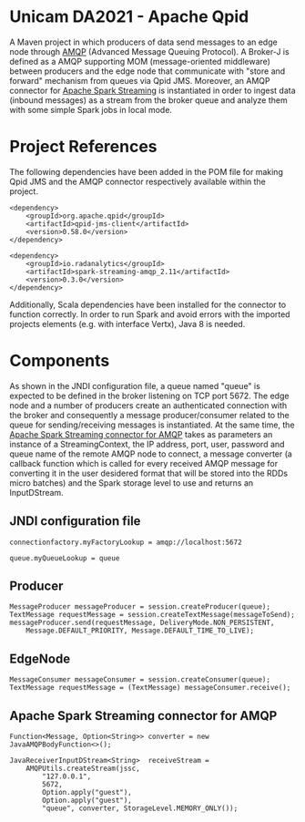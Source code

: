 # Unicam DA2021 - Apache Qpid

A Maven project in which producers of data send messages to an edge node through [AMQP](https://www.amqp.org/) (Advanced Message Queuing Protocol). A Broker-J is defined as a AMQP supporting MOM (message-oriented middleware) between producers and the edge node that communicate with "store and forward" mechanism from queues via Qpid JMS. Moreover, an AMQP connector for [Apache Spark Streaming](http://spark.apache.org/streaming/) is instantiated in order to ingest data (inbound messages) as a stream from the broker queue and analyze them with some simple Spark jobs in local mode.

# Project References

The following dependencies have been added in the POM file for making Qpid JMS and the AMQP connector respectively available within the project. 

```
<dependency>
  	<groupId>org.apache.qpid</groupId>
  	<artifactId>qpid-jms-client</artifactId>
  	<version>0.58.0</version>
</dependency>
  	
<dependency>
    <groupId>io.radanalytics</groupId>
    <artifactId>spark-streaming-amqp_2.11</artifactId>
    <version>0.3.0</version>
</dependency>
```

Additionally, Scala dependencies have been installed for the connector to function correctly. In order to run Spark and avoid errors with the imported projects elements (e.g. with interface Vertx), Java 8 is needed.

# Components

As shown in the JNDI configuration file, a queue named "queue" is expected to be defined in the broker listening on TCP port 5672. The edge node and a number of producers create an authenticated connection with the broker and consequently a message producer/consumer related to the queue for sending/receiving messages is instantiated. At the same time, the [Apache Spark Streaming connector for AMQP](https://github.com/radanalyticsio/streaming-amqp) takes as parameters an instance of a StreamingContext, the IP address, port, user, password and queue name of the remote AMQP node to connect, a message converter (a callback function which is called for every received AMQP message for converting it in the user desidered format that will be stored into the RDDs micro batches) and the Spark storage level to use and returns an InputDStream.

## JNDI configuration file

```
connectionfactory.myFactoryLookup = amqp://localhost:5672

queue.myQueueLookup = queue
```

## Producer

```
MessageProducer messageProducer = session.createProducer(queue);
TextMessage requestMessage = session.createTextMessage(messageToSend);
messageProducer.send(requestMessage, DeliveryMode.NON_PERSISTENT, 
    Message.DEFAULT_PRIORITY, Message.DEFAULT_TIME_TO_LIVE);
```

## EdgeNode

```
MessageConsumer messageConsumer = session.createConsumer(queue);
TextMessage requestMessage = (TextMessage) messageConsumer.receive();
```

## Apache Spark Streaming connector for AMQP

```
Function<Message, Option<String>> converter = new JavaAMQPBodyFunction<>();

JavaReceiverInputDStream<String>  receiveStream =
	AMQPUtils.createStream(jssc,
		"127.0.0.1",
		5672,
		Option.apply("guest"),
		Option.apply("guest"),
		"queue", converter, StorageLevel.MEMORY_ONLY());
```